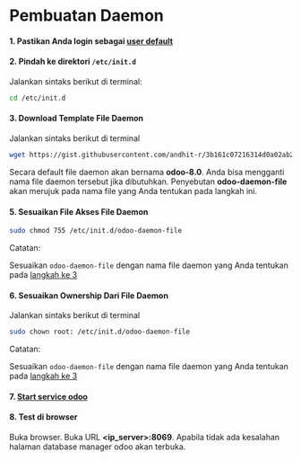 # Pembuatan Daemon

#### 1. Pastikan Anda login sebagai [user default](../terminologi.md#user-default)
#### 2. Pindah ke direktori ```/etc/init.d```

Jalankan sintaks berikut di terminal:
```bash
cd /etc/init.d
```
#### <a name="l3">3. Download Template File Daemon</a>

Jalankan sintaks berikut di terminal

```bash
wget https://gist.githubusercontent.com/andhit-r/3b161c07216314d0a02ab2e325a1f352/raw/80ce366a2f9b696b231cf95051e2d428baf5a353/odoo-8.0
```

Secara default file daemon akan bernama **odoo-8.0**. Anda bisa mengganti nama file daemon tersebut jika dibutuhkan. Penyebutan **<a name="odoo-daemon-file">odoo-daemon-file</a>** akan merujuk pada nama file yang Anda tentukan pada langkah ini.

#### 5. Sesuaikan File Akses File Daemon

```bash
sudo chmod 755 /etc/init.d/odoo-daemon-file
```

Catatan:

Sesuaikan ```odoo-daemon-file``` dengan nama file daemon yang Anda tentukan pada [langkah ke 3](#l3)

#### 6. Sesuaikan Ownership Dari File Daemon

Jalankan sintaks berikut di terminal

```bash
sudo chown root: /etc/init.d/odoo-daemon-file
```

Catatan:

Sesuaikan ```odoo-daemon-file``` dengan nama file daemon yang Anda tentukan pada [langkah ke 3](#l3)

#### 7. [Start service odoo](../../maintenance/start-service.md)

#### 8. Test di browser

Buka browser. Buka URL **<ip_server>:8069**. Apabila tidak ada kesalahan halaman database manager odoo akan terbuka.

